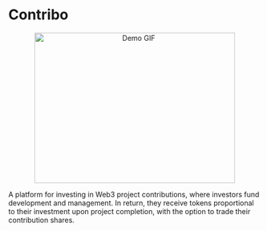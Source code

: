 # Contribo
<div align="center">
  <img src="https://imgur.com/a/zHV3lyD" alt="Demo GIF" width="400" height="300">
</div>



 A platform for investing in Web3 project contributions, where investors fund development and management. In return, they receive tokens proportional to their investment upon project completion, with the option to trade their contribution shares.
